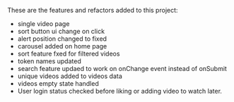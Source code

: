 These are the features and refactors added to this project:

- single video page
- sort button ui change on click
- alert position changed to fixed
- carousel added on home page
- sort feature fxed for filtered videos
- token names updated
- search feature updaed to work on onChange event instead of onSubmit
- unique videos added to videos data
- videos empty state handled
- User login status checked before liking or adding video to watch later.
